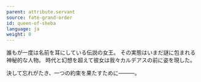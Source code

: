 ```yaml
---
parent: attribute.servant
source: fate-grand-order
id: queen-of-sheba
language: ja
weight: 0
---
```


誰もが一度は名前を耳にしている伝説の女王。
その実態はいまだ謎に包まれる神秘的な人物。
時代と幻想を超えて彼女は我々カルデアスの前に姿を現した。

決して忘れがたき、一つの約束を果たすために―――。
